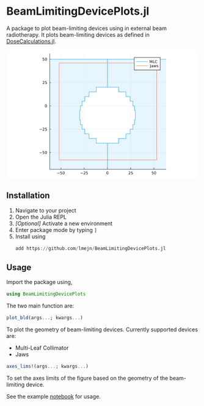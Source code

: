# BeamLimitingDevicePlots.jl

A package to plot beam-limiting devices using in external beam radiotherapy.
It plots beam-limiting devices as defined in [DoseCalculations.jl](https://github.com/ACRF-Image-X-Institute/DoseCalculations.jl).

![Aperture Example](examples/aperture.png)

## Installation

1. Navigate to your project
2. Open the Julia REPL
3. *[Optional]* Activate a new environment
4. Enter package mode by typing `]`
5. Install using 
    ```julia
    add https://github.com/lmejn/BeamLimitingDevicePlots.jl
    ```

## Usage

Import the package using,
```julia
using BeamLimitingDevicePlots
```

The two main function are:
```julia
plot_bld(args...; kwargs...)
```
To plot the geometry of beam-limiting devices. Currently supported devices are:

- Multi-Leaf Collimator
- Jaws

```julia
axes_lims!(args...; kwargs...)
```
To set the axes limits of the figure based on the geometry of the beam-limiting device.

See the example [notebook](https://github.com/lmejn/BeamLimitingDevicePlots.jl/blob/4ca901f4741e06ab698532a4a402d99430de3eef/examples/Plotting%20Beam%20Limiting%20Devices.ipynb) for usage.


